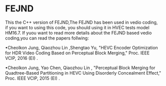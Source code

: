 # FEJND
This the C++ version of FEJND,The FEJND has been used in vedio coding, if you want to using this code, you should using it in HVEC tests model HM16.7. If yuou want to read more details about the FEJND based vedio coding,you can read the papers follwing:

•Cheolkon Jung, Qiaozhou Lin ,Shengtao Yu, "HEVC Encoder Optimization for HDR Video Coding Based on Perceptual Block Merging," Proc. IEEE VCIP, 2016 (EI) .

•Cheolkon Jung, Yao Chen, Qiaozhou Lin , "Perceptual Block Merging for Quadtree-Based Partitioning in HEVC Using Disorderly Concealment Effect," Proc. IEEE VCIP, 2015 (EI) .


